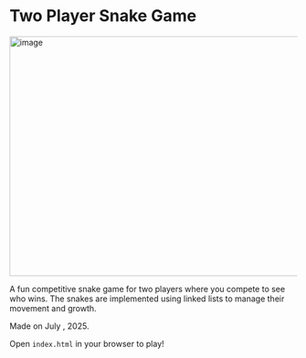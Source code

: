 # Two Player Snake Game
<img width="793" height="420" alt="image" src="https://github.com/user-attachments/assets/6844d054-9733-44b0-9105-637e794310c5" />


A fun competitive snake game for two players where you compete to see who wins. The snakes are implemented using linked lists to manage their movement and growth.

Made on July , 2025.

Open `index.html` in your browser to play!
